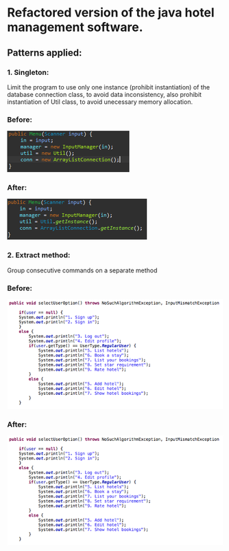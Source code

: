 # Refactored version of the java hotel management software.

## Patterns applied:
### 1.  Singleton:
 Limit the program to use only one instance (prohibit instantiation) of the database connection class, to avoid data inconsistency, also prohibit instantiation of Util class, to avoid unecessary memory allocation.
### Before:
 ![singleton antes](./img/singleton_antes.PNG)
### After:
 ![singleton depois](./img/singleton_depois.PNG)
### 2. Extract method:
 Group consecutive commands on a separate method
### Before:
 ![extract antes](./img/extract_method_antes.png)
### After:
 ![extract depois](./img/extract_method_antes.png)

